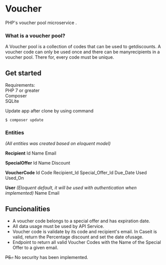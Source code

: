 # Voucher

PHP's ​voucher​ ​pool​ ​microservice​ .

### What​ ​is​ ​a​ ​voucher​ ​pool?

A Voucher​ ​pool​ ​is​ ​a​ ​collection​ ​of​​ ​codes​ ​that​ ​can​ ​be​ ​used​ to​ ​get​ ​discounts.
A voucher code can only ​be​ ​used​ ​once​ and ​there​ ​can​ ​be​ ​many​ ​recipients​ ​in​ ​a​ ​voucher​ ​pool. There for, every code must be unique.

## Get started
Requirements:  
PHP 7 or greater  
Composer  
SQLite

Update app after clone by using command

    $ composer update

### Entities
*(All entities was created based on eloquent model)*

 **Recipient**
Id
Name
Email

**SpecialOffer**
Id
Name
Discount
 
**VoucherCode**
Id
Code
Recipient_Id
Special_Offer_Id
Due_Date
Used
Used_On

**User**  *(Eloquent default, it will be used with authentication when implemented)*
Name
Email

## Funcionalities

- A voucher code belongs to a special offer and has expiration date.
- All data usage must be used by API Service.
- Voucher code is validate by its code and recipient's email. In​ ​Case​ ​it​ ​is​ ​valid,​ ​return​ ​the​ ​Percentage​ discount and​ ​set​ ​the​ ​date​ ​of​ ​usage.
- Endpoint to​ ​return​ ​all​ ​valid​ ​Voucher​ ​Codes​ ​with​ ​the​ ​Name​ ​of​ ​the Special​ ​Offer to a given email.

~~PS.:~~ No security has been implemented.
